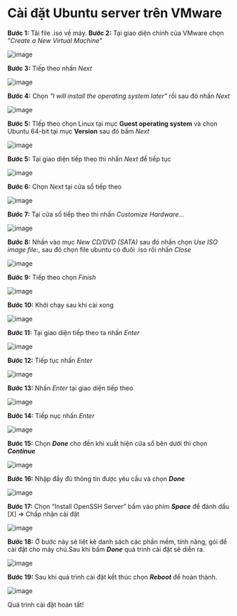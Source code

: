 # Cài đặt Ubuntu server trên VMware

**Bước 1:** Tải file .iso về máy.
**Bước 2:** Tại giao diện chính của VMware chọn *"Create a New Virtual Machine"*

![image](https://user-images.githubusercontent.com/55913475/158502411-22d35330-e41c-40ad-89f8-5f868c00047f.png)

**Bước 3:** Tiếp theo nhấn *Next*

![image](https://user-images.githubusercontent.com/55913475/158502653-6ae5c8c0-bdb1-4211-b690-7a7f79741293.png)

**Bước 4:** Chọn *"I will install the operating system later"* rồi sau đó nhấn *Next*

![image](https://user-images.githubusercontent.com/55913475/158503130-92b09efa-e431-4444-b0d3-633321e72ecb.png)

**Bước 5:** TIếp theo chọn Linux tại mục **Guest operating system** và chọn Ubuntu 64-bit tại mục **Version** sau đó bấm *Next*

![image](https://user-images.githubusercontent.com/55913475/158503610-f08eaef8-db7c-49ed-bd7c-561b68fda80f.png)

**Bước 5:** Tại giao diện tiếp theo thì nhấn *Next* để tiếp tục

![image](https://user-images.githubusercontent.com/55913475/158503791-51858abf-bdef-482c-ab3d-1f75a607f4f7.png)

**Bước 6:** Chọn *Next* tại cửa sổ tiếp theo

![image](https://user-images.githubusercontent.com/55913475/158503913-e98cd6e7-8ba2-462f-ac92-f205afd44e64.png)

**Bước 7:** Tại cửa sổ tiếp theo thì nhấn *Customize Hardware...*

![image](https://user-images.githubusercontent.com/55913475/158504415-05d3d598-fb5c-4236-88aa-77faf85691e9.png)

**Bước 8:** Nhấn vào mục *New CD/DVD (SATA)* sau đó nhấn chọn *Use ISO image file:*, sau đó chọn file ubuntu có đuôi .iso rồi nhấn *Close*

![image](https://user-images.githubusercontent.com/55913475/158504982-8c58260f-c665-4ddd-b2b5-8a3ba863af63.png)

**Bước 9:** Tiếp theo chọn *Finish*

![image](https://user-images.githubusercontent.com/55913475/158505174-7ea28780-8c7a-4793-ab75-615c6dcd26d3.png)

**Bước 10:** Khởi chạy sau khi cài xong

![image](https://user-images.githubusercontent.com/55913475/158505387-3f37f852-329e-43ba-b1e3-893c2cea0c5b.png)

**Bước 11:** Tại giao diện tiếp theo ta nhấn *Enter*

![image](https://user-images.githubusercontent.com/55913475/158505565-0fe4ebe9-de41-4997-832f-7cf92b24cd16.png)

**Bước 12:** Tiếp tục nhấn *Enter*

![image](https://user-images.githubusercontent.com/55913475/158505977-66b6a9a0-c0ea-4743-b127-e23769f1c63c.png)

**Bước 13:** Nhấn *Enter* tại giao diện tiếp theo

![image](https://user-images.githubusercontent.com/55913475/158506225-65ae5320-5269-41d6-a2c8-d47d2e87471d.png)

**Bước 14:** Tiếp nục nhấn *Enter*

![image](https://user-images.githubusercontent.com/55913475/158506346-346ed033-d63b-4dea-8e1a-8be4c7347102.png)

**Bước 15:** Chọn ***Done*** cho đến khi xuất hiện cửa sổ bên dưới thì chọn ***Continue***

![image](https://user-images.githubusercontent.com/55913475/158506761-ed77325d-2147-41ba-8b98-07d562b9e832.png)

**Bước 16:** Nhập đầy đủ thông tin được yêu cầu và chọn ***Done***

![image](https://user-images.githubusercontent.com/55913475/158507049-cbfacb8a-76b7-4d2c-936b-ef0591d28afe.png)

**Bước 17:** Chọn “Install OpenSSH Server” bấm vào phím ***Space***  để đánh dấu [X] => Chấp nhận cài đặt

![image](https://user-images.githubusercontent.com/55913475/158507417-bc72aab8-12c4-4e62-b85e-c793fe4d33ae.png)

**Bước 18:** Ở bước này sẽ liệt kê danh sách các phần mềm, tính năng, gói để cài đặt cho máy chủ.Sau khi bấm ***Done*** quá trình cài đặt sẽ diễn ra.

![image](https://user-images.githubusercontent.com/55913475/158507673-2084368d-4db4-4be2-9ec0-666dd86f0caf.png)

**Bước 19:** Sau khi quá trình cài đặt kết thúc chọn ***Reboot*** để hoàn thành.

![image](https://user-images.githubusercontent.com/55913475/158509206-8ac51735-69be-4051-bb01-9b8fbda97b85.png)

Quá trình cài đặt hoàn tất!

